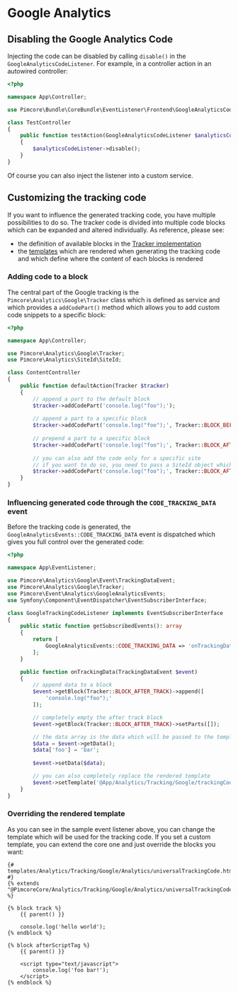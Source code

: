 # Google Analytics

## Disabling the Google Analytics Code
 
Injecting the code can be disabled by calling `disable()` in the `GoogleAnalyticsCodeListener`. For example, in a controller
action in an autowired controller:

```php
<?php

namespace App\Controller;

use Pimcore\Bundle\CoreBundle\EventListener\Frontend\GoogleAnalyticsCodeListener;

class TestController
{
    public function testAction(GoogleAnalyticsCodeListener $analyticsCodeListener)
    {
        $analyticsCodeListener->disable();
    }
}
```

Of course you can also inject the listener into a custom service.


## Customizing the tracking code

If you want to influence the generated tracking code, you have multiple possibilities to do so. The tracker code is divided
into multiple code blocks which can be expanded and altered individually. As reference, please see:

* the definition of available blocks in the [Tracker implementation](https://github.com/pimcore/pimcore/blob/10.x/lib/Analytics/Google/Tracker.php#L66)
* the [templates](https://github.com/pimcore/pimcore/blob/10.x/bundles/CoreBundle/Resources/views/Analytics/Tracking/Google/Analytics)
  which are rendered when generating the tracking code and which define where the content of each blocks is rendered
  

### Adding code to a block

The central part of the Google tracking is the `Pimcore\Analytics\Google\Tracker` class which is defined as service and
which provides a `addCodePart()` method which allows you to add custom code snippets to a specific block:

```php
<?php

namespace App\Controller;

use Pimcore\Analytics\Google\Tracker;
use Pimcore\Analytics\SiteId\SiteId;

class ContentController
{
    public function defaultAction(Tracker $tracker)
    {
        // append a part to the default block
        $tracker->addCodePart('console.log("foo");');
        
        // append a part to a specific block
        $tracker->addCodePart('console.log("foo");', Tracker::BLOCK_BEFORE_TRACK);
        
        // prepend a part to a specific block
        $tracker->addCodePart('console.log("foo");', Tracker::BLOCK_AFTER_TRACK, true);
        
        // you can also add the code only for a specific site
        // if you want to do so, you need to pass a SiteId object which identifies a tracking site
        $tracker->addCodePart('console.log("foo");', Tracker::BLOCK_AFTER_TRACK, true, SiteId::forMainDomain());
    }
}
``` 


### Influencing generated code through the `CODE_TRACKING_DATA` event

Before the tracking code is generated, the `GoogleAnalyticsEvents::CODE_TRACKING_DATA` event is dispatched which gives
you full control over the generated code:

```php
<?php

namespace App\EventListener;

use Pimcore\Analytics\Google\Event\TrackingDataEvent;
use Pimcore\Analytics\Google\Tracker;
use Pimcore\Event\Analytics\GoogleAnalyticsEvents;
use Symfony\Component\EventDispatcher\EventSubscriberInterface;

class GoogleTrackingCodeListener implements EventSubscriberInterface
{
    public static function getSubscribedEvents(): array
    {
        return [
            GoogleAnalyticsEvents::CODE_TRACKING_DATA => 'onTrackingData'
        ];
    }

    public function onTrackingData(TrackingDataEvent $event)
    {
        // append data to a block
        $event->getBlock(Tracker::BLOCK_AFTER_TRACK)->append([
            'console.log("foo");'
        ]);

        // completely empty the after track block
        $event->getBlock(Tracker::BLOCK_AFTER_TRACK)->setParts([]);

        // the data array is the data which will be passed to the template
        $data = $event->getData();
        $data['foo'] = 'bar';
        
        $event->setData($data);

        // you can also completely replace the rendered template
        $event->setTemplate('@App/Analytics/Tracking/Google/trackingCode.html.twig');
    }
}
```

### Overriding the rendered template

As you can see in the sample event listener above, you can change the template which will be used for the tracking code.
If you set a custom template, you can extend the core one and just override the blocks you want:

```twig
{# templates/Analytics/Tracking/Google/Analytics/universalTrackingCode.html.twig #}
{% extends "@PimcoreCore/Analytics/Tracking/Google/Analytics/universalTrackingCode.html.twig" %}

{% block track %}
    {{ parent() }}

    console.log('hello world');
{% endblock %}

{% block afterScriptTag %}
    {{ parent() }}

    <script type="text/javascript">
        console.log('foo bar!');
    </script>
{% endblock %}
```
